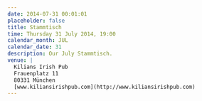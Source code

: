 ```yaml
---
date: 2014-07-31 00:01:01
placeholder: false
title: Stammtisch
time: Thursday 31 July 2014, 19:00
calendar_month: JUL
calendar_date: 31
description: Our July Stammtisch.
venue: |
  Kilians Irish Pub  
  Frauenplatz 11 
  80331 München  
  [www.kiliansirishpub.com](http://www.kiliansirishpub.com)
---
```

